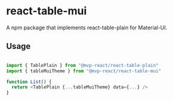 # react-table-mui

A npm package that implements react-table-plain for Material-UI.
<!-- 
![travis build](https://img.shields.io/travis/mvp-react/react-table-mui.svg?style=flat-square)
![npm version](https://img.shields.io/npm/v/react-table-mui.svg?style=flat-square) -->

## Usage

```javascript

import { TablePlain } from "@mvp-react/react-table-plain"
import { tableMuiTheme } from "@mvp-react/react-table-mui"

function List() {
  return <TablePlain {...tableMuiTheme} data={...} />
}

```
